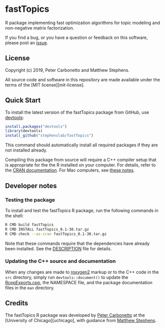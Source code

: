 # fastTopics

R package implementing fast optimization algorithms for topic modeling
and non-negative matrix factorization.

If you find a bug, or you have a question or feedback on this software,
please post an [issue][issues].

## License

Copyright (c) 2019, Peter Carbonetto and Matthew Stephens.

All source code and software in this repository are made available
under the terms of the [MIT license][mit-license].

## Quick Start

To install the latest version of the fastTopics package from GitHub,
use [devtools][devtools]:

```R
install.packages("devtools")
library(devtools)
install_github("stephenslab/fastTopics")
```

This command should automatically install all required packages if
they are not installed already.

Compiling this package from source will require a C++ compiler setup
that is appropriate for the the R installed on your computer. For
details, refer to the [CRAN documentation][cran]. For Mac computers,
see [these notes][compiling-macos].

## Developer notes

### Testing the package

To install and test the fastTopics R package, run the following
commands in the shell:

```bash
R CMD build fastTopics
R CMD INSTALL fastTopics_0.1-30.tar.gz
R CMD check --as-cran fastTopics_0.1-30.tar.gz
```

Note that these commands require that the dependencies have already
been installed. See the [DESCRIPTION](DESCRIPTION) file for details.

### Updating the C++ source and documentation

When any changes are made to [roxygen2][roxygen2] markup or to the C++
code in the `src` directory, simply run `devtools::document()` to 
update the [RcppExports.cpp](src/RcppExports.cpp), the NAMESPACE file,
and the package documentation files in the `man` directory.

## Credits

The fastTopics R package was developed by [Peter Carbonetto][peter] at
the [University of Chicago][uchicago], with guidance from
[Matthew Stephens][matthew].

[issues]: https://github.com/stephenslab/fastTopics/issues
[peter]: https://pcarbo.github.io
[matthew]: http://stephenslab.uchicago.edu
[roxygen2]: https://cran.r-project.org/package=roxygen2
[devtools]: https://github.com/r-lib/devtools
[cran]: https://cran.r-project.org
[compiling-macos]: https://pcarbo.github.io/pcarbo/r-macos.html
